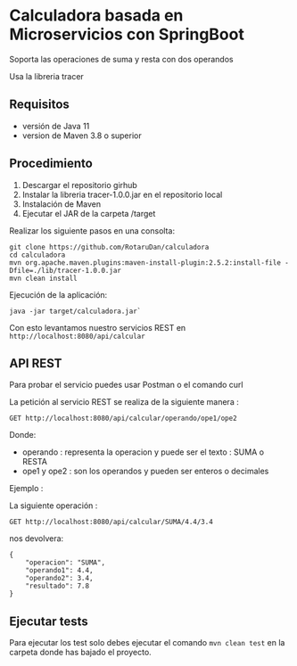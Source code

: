 

# Calculadora basada en Microservicios con SpringBoot

Soporta las operaciones de suma y resta con dos operandos

Usa la libreria tracer

## Requisitos 
- versión de Java 11
- version de Maven 3.8 o superior

## Procedimiento

1. Descargar el repositorio girhub
2. Instalar la libreria tracer-1.0.0.jar en el repositorio local
3. Instalación de Maven
4. Ejecutar el JAR de la carpeta /target


Realizar los siguiente pasos en una consolta:

```
git clone https://github.com/RotaruDan/calculadora
cd calculadora
mvn org.apache.maven.plugins:maven-install-plugin:2.5.2:install-file -Dfile=./lib/tracer-1.0.0.jar
mvn clean install

```

Ejecución de la aplicación:

```
java -jar target/calculadora.jar`
```

Con esto levantamos nuestro servicios REST en `http://localhost:8080/api/calcular`


## API REST

Para probar el servicio puedes usar Postman o el comando curl

La petición al servicio REST se realiza de la siguiente manera :

`GET http://localhost:8080/api/calcular/operando/ope1/ope2`

Donde:
- operando : representa la operacion y puede ser el texto : SUMA o RESTA
- ope1 y ope2 : son los operandos y pueden ser enteros o decimales

Ejemplo :

La siguiente  operación : 

`GET http://localhost:8080/api/calcular/SUMA/4.4/3.4`

nos devolvera:

```
{
    "operacion": "SUMA",
    "operando1": 4.4,
    "operando2": 3.4,
    "resultado": 7.8
}
```

## Ejecutar tests

Para ejecutar los test solo debes ejecutar el comando `mvn clean test` en la carpeta donde has bajado el proyecto.

